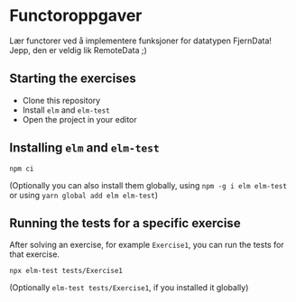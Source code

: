 # Functoroppgaver

Lær functorer ved å implementere funksjoner for datatypen FjernData! Jepp, den er veldig lik RemoteData ;)

## Starting the exercises

- Clone this repository
- Install `elm` and `elm-test`
- Open the project in your editor

## Installing `elm` and `elm-test`

`npm ci`

(Optionally you can also install them globally, using `npm -g i elm elm-test` or using `yarn global add elm elm-test`)

## Running the tests for a specific exercise

After solving an exercise, for example `Exercise1`, you can run the tests for
that exercise.

`npx elm-test tests/Exercise1`

(Optionally `elm-test tests/Exercise1`, if you installed it globally)

